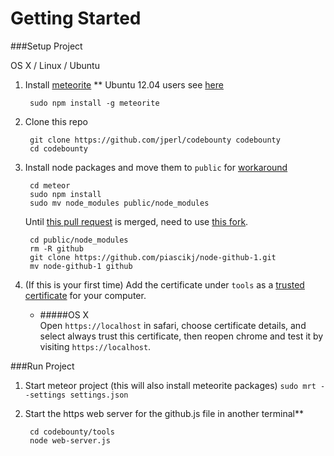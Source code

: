 # Getting Started

###Setup Project

OS X / Linux / Ubuntu

1. Install [meteorite](http://oortcloud.github.com/meteorite/) ** Ubuntu 12.04 users see [here](https://github.com/oortcloud/meteorite/issues/67)

		sudo npm install -g meteorite

2. Clone this repo

		git clone https://github.com/jperl/codebounty codebounty
		cd codebounty

3. Install node packages and move them to `public` for [workaround](https://github.com/possibilities/meteor-node-modules#usage)  

		cd meteor
		sudo npm install
		sudo mv node_modules public/node_modules
		
	Until [this pull request](https://github.com/mikedeboer/node-github/pull/80) is merged, need to use [this fork](https://github.com/piascikj/node-github-1).

		cd public/node_modules
		rm -R github
		git clone https://github.com/piascikj/node-github-1.git
		mv node-github-1 github

4. (If this is your first time) Add the certificate under `tools` as a [trusted certificate](http://productforums.google.com/forum/#!topic/chrome/1b7V3cs7BS4) for your computer.

	- #####OS X  
	Open `https://localhost` in safari, choose certificate details, and select always trust this certificate, then reopen chrome and test it by visiting `https://localhost`.

###Run Project

1. Start meteor project (this will also install meteorite packages) `sudo mrt --settings settings.json`

2. Start the https web server for the github.js file in another terminal**  

		cd codebounty/tools
		node web-server.js